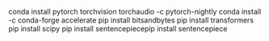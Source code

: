 conda install pytorch torchvision torchaudio -c pytorch-nightly
conda install -c conda-forge accelerate
pip install bitsandbytes
pip install transformers
pip install scipy
pip install sentencepiecepip install sentencepiece